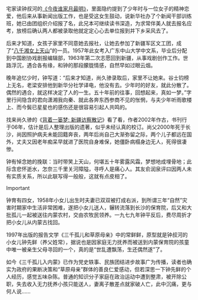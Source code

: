 宅家读钟叔河的[《今夜谁家月最明》](https://book.douban.com/subject/36358216/)，里面隐约提到了少年时与一位女子的精神恋爱，他后来从事新闻出版工作，也是受这女生鼓动，说新华社办了个新闻干部训练班，她已由团组织介绍报了名，此兄本可继续读书深造，为求常伴美人就去报名应考，放榜后确认两人都被录取他就定定心心去单位报到并下乡采风去了。

后来才知道，女孩子家里不同意她去报社，让她去参加了新疆军区文工团，成了“[八千湘女上天山](https://zh.wikipedia.org/wiki/%E5%A6%87%E5%A5%B3%E8%BF%9B%E7%96%86)”的一员。1957年此女考入广东中山大学中文系，毕业后分配到中国剧协戏剧报编辑部，1963年第二次志愿回到新疆，从事戏剧创作工作。世路浮沉，遇合各有缘，和钟的那段朦胧情感，自然早如过眼云烟。

晚年追忆少时，钟写道：“后来才知道，尚久骖录取后，家里不让她来。谷士钧榜上无名，老梁安排他到新华分社学译电，他没有去。少年时的好友，就此分散了。偶然的遇合，就这样决定了人的一生。五十年前的往事，回想起来，真如一梦。”字里行间隐含的君向潇湘我向秦、就此各奔东西参商不见的怅惘，与夫少年听雨歌楼上、而今鬓已星星也的感伤还是很容易引起人共鸣的。

找来尚久骖的《[背着一篓梦: 新疆访察散记](https://xueshu.baidu.com/usercenter/paper/show?paperid=528f2cc08822edc8ca8e5410c2c74d16&site=xueshu_se)》看了看，作者2002年作古，书刊行于06年，估计是后人整理出版的遗著，似乎未经认真的校订。尚父2000年死于长沙，尚因照护病夫未能回籍奔丧，两年后尚自己大渐弥留之际，两个儿子都远在国外，丈夫又因老年痴呆早就进了医院自身难保，她僵卧病榻身边无人，死得很凄惨。

钟有悼念她的挽联：当时带笑上天山，何堪五十年雾露风霜，梦想地成埋骨地；此际含悲怀逝水，怎奈三千里关河障隘，寻呼人是痛心人。其友俞润泉评曰因两人未有实质关系，所以此联写得一般般，这就有点皮相了。

> [!IMPORTANT]
> 钟育有四女，1958年小女儿出生时夫妻已双双被打成右派，到所谓三年“自然”灾害时期家中生活非常困难，遂把小女儿送人，辗转流落到长沙的保育院，后又和大批孤儿一起被送往内蒙农村，交由农牧民领养。一九七九年钟平反后，费尽周折才把小女儿从内蒙古找回。

1997年出版的报告文学《三千孤儿和草原母亲》中的常鲜鲜，原型就是钟叔河的小女儿钟先鲜（养父姓常），据说也是因家庭无力抚养而被送到内蒙保育院的孩童中唯一被亲生父母寻回的一个，真的是“世乱遭飘荡，生还偶然遂”了。

如今《三千孤儿入内蒙》已作为党史轶事、民族团结进步故事广为传播，读者也确实为政府的果断决策和“草原母亲”群体的善良仁爱感动，但若深思一下钟先鲜的个人经历，感觉五味杂陈。普通的知识分子家庭在政治运动中遭到整肃，被开除公职，失去收入无力抚养小孩只能送人，妻离子散差点就家破人亡，此中沉痛，更与何人说……
